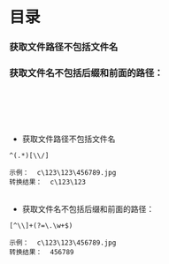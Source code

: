 # 目录
### 获取文件路径不包括文件名
### 获取文件名不包括后缀和前面的路径：

<br/><br/><br/><br/>
- 获取文件路径不包括文件名 <br/>
```
^(.*)[\\/]
```
`示例：  c\123\123\456789.jpg` <br/>
`转换结果：  c\123\123`
<br/><br/>

- 获取文件名不包括后缀和前面的路径： <br/>
```
[^\\]+(?=\.\w+$)
```
`示例：  c\123\123\456789.jpg` <br/>
`转换结果：  456789`
<br/><br/>

